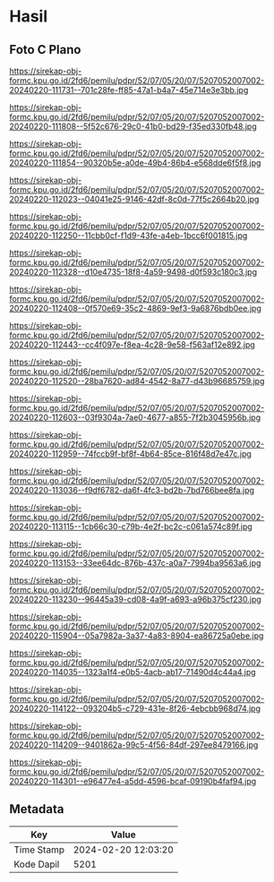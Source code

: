 # Hasil

## Foto C Plano

https://sirekap-obj-formc.kpu.go.id/2fd6/pemilu/pdpr/52/07/05/20/07/5207052007002-20240220-111731--701c28fe-ff85-47a1-b4a7-45e714e3e3bb.jpg

https://sirekap-obj-formc.kpu.go.id/2fd6/pemilu/pdpr/52/07/05/20/07/5207052007002-20240220-111808--5f52c676-29c0-41b0-bd29-f35ed330fb48.jpg

https://sirekap-obj-formc.kpu.go.id/2fd6/pemilu/pdpr/52/07/05/20/07/5207052007002-20240220-111854--90320b5e-a0de-49b4-86b4-e568dde6f5f8.jpg

https://sirekap-obj-formc.kpu.go.id/2fd6/pemilu/pdpr/52/07/05/20/07/5207052007002-20240220-112023--04041e25-9146-42df-8c0d-77f5c2664b20.jpg

https://sirekap-obj-formc.kpu.go.id/2fd6/pemilu/pdpr/52/07/05/20/07/5207052007002-20240220-112250--11cbb0cf-f1d9-43fe-a4eb-1bcc6f001815.jpg

https://sirekap-obj-formc.kpu.go.id/2fd6/pemilu/pdpr/52/07/05/20/07/5207052007002-20240220-112328--d10e4735-18f8-4a59-9498-d0f593c180c3.jpg

https://sirekap-obj-formc.kpu.go.id/2fd6/pemilu/pdpr/52/07/05/20/07/5207052007002-20240220-112408--0f570e69-35c2-4869-9ef3-9a6876bdb0ee.jpg

https://sirekap-obj-formc.kpu.go.id/2fd6/pemilu/pdpr/52/07/05/20/07/5207052007002-20240220-112443--cc4f097e-f8ea-4c28-9e58-f563af12e892.jpg

https://sirekap-obj-formc.kpu.go.id/2fd6/pemilu/pdpr/52/07/05/20/07/5207052007002-20240220-112520--28ba7620-ad84-4542-8a77-d43b96685759.jpg

https://sirekap-obj-formc.kpu.go.id/2fd6/pemilu/pdpr/52/07/05/20/07/5207052007002-20240220-112603--03f9304a-7ae0-4677-a855-7f2b3045956b.jpg

https://sirekap-obj-formc.kpu.go.id/2fd6/pemilu/pdpr/52/07/05/20/07/5207052007002-20240220-112959--74fccb9f-bf8f-4b64-85ce-816f48d7e47c.jpg

https://sirekap-obj-formc.kpu.go.id/2fd6/pemilu/pdpr/52/07/05/20/07/5207052007002-20240220-113036--f9df6782-da6f-4fc3-bd2b-7bd766bee8fa.jpg

https://sirekap-obj-formc.kpu.go.id/2fd6/pemilu/pdpr/52/07/05/20/07/5207052007002-20240220-113115--1cb66c30-c79b-4e2f-bc2c-c061a574c89f.jpg

https://sirekap-obj-formc.kpu.go.id/2fd6/pemilu/pdpr/52/07/05/20/07/5207052007002-20240220-113153--33ee64dc-876b-437c-a0a7-7994ba9563a6.jpg

https://sirekap-obj-formc.kpu.go.id/2fd6/pemilu/pdpr/52/07/05/20/07/5207052007002-20240220-113230--96445a39-cd08-4a9f-a693-a96b375cf230.jpg

https://sirekap-obj-formc.kpu.go.id/2fd6/pemilu/pdpr/52/07/05/20/07/5207052007002-20240220-115904--05a7982a-3a37-4a83-8904-ea86725a0ebe.jpg

https://sirekap-obj-formc.kpu.go.id/2fd6/pemilu/pdpr/52/07/05/20/07/5207052007002-20240220-114035--1323a1f4-e0b5-4acb-ab17-71490d4c44a4.jpg

https://sirekap-obj-formc.kpu.go.id/2fd6/pemilu/pdpr/52/07/05/20/07/5207052007002-20240220-114122--093204b5-c729-431e-8f26-4ebcbb968d74.jpg

https://sirekap-obj-formc.kpu.go.id/2fd6/pemilu/pdpr/52/07/05/20/07/5207052007002-20240220-114209--9401862a-99c5-4f56-84df-297ee8479166.jpg

https://sirekap-obj-formc.kpu.go.id/2fd6/pemilu/pdpr/52/07/05/20/07/5207052007002-20240220-114301--e96477e4-a5dd-4596-bcaf-09190b4faf94.jpg


## Metadata

| Key        | Value               |
| ---------- | ------------------- |
| Time Stamp | 2024-02-20 12:03:20 |
| Kode Dapil | 5201                |




